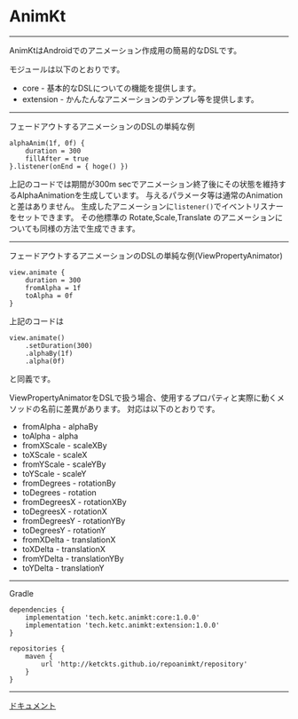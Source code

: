 # AnimKt

---

AnimKtはAndroidでのアニメーション作成用の簡易的なDSLです。

モジュールは以下のとおりです。

* core - 基本的なDSLについての機能を提供します。
* extension - かんたんなアニメーションのテンプレ等を提供します。

---

フェードアウトするアニメーションのDSLの単純な例

```
alphaAnim(1f, 0f) {
    duration = 300
    fillAfter = true
}.listener(onEnd = { hoge() })
```

上記のコードでは期間が300m secでアニメーション終了後にその状態を維持するAlphaAnimationを生成しています。
与えるパラメータ等は通常のAnimationと差はありません。
生成したアニメーションに```listener()```でイベントリスナーをセットできます。
その他標準の Rotate,Scale,Translate のアニメーションについても同様の方法で生成できます。

---

フェードアウトするアニメーションのDSLの単純な例(ViewPropertyAnimator)

```
view.animate {
    duration = 300
    fromAlpha = 1f
    toAlpha = 0f
}
```

上記のコードは
```
view.animate()
    .setDuration(300)
    .alphaBy(1f)
    .alpha(0f)
```
と同義です。

ViewPropertyAnimatorをDSLで扱う場合、使用するプロパティと実際に動くメソッドの名前に差異があります。
対応は以下のとおりです。

* fromAlpha - alphaBy
* toAlpha - alpha
* fromXScale - scaleXBy
* toXScale - scaleX
* fromYScale - scaleYBy
* toYScale - scaleY
* fromDegrees - rotationBy
* toDegrees - rotation
* fromDegreesX - rotationXBy
* toDegreesX - rotationX
* fromDegreesY - rotationYBy
* toDegreesY - rotationY
* fromXDelta - translationX
* toXDelta - translationX
* fromYDelta - translationYBy
* toYDelta - translationY

---

Gradle

```
dependencies {
    implementation 'tech.ketc.animkt:core:1.0.0'
    implementation 'tech.ketc.animkt:extension:1.0.0'
}

repositories {
    maven {
        url 'http://ketckts.github.io/repoanimkt/repository'
    }
}
```

---

[ドキュメント](https://ketckts.github.io/repoanimkt/core/index)
